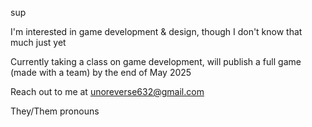 sup


I'm interested in game development & design, though I don't know that much just yet

Currently taking a class on game development, will publish a full game (made with a team) by the end of May 2025

Reach out to me at unoreverse632@gmail.com

They/Them pronouns

<!---
HaHAjax/HaHAjax is a ✨ special ✨ repository because its `README.md` (this file) appears on your GitHub profile.
You can click the Preview link to take a look at your changes.
--->
